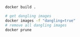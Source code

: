 ```sh
docker build .
```

```sh
# get dangling images
docker images -f "dangling=true"
# remove all dangling images
docker prune
```
